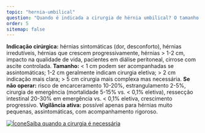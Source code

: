 ```yaml
---
topic: "hernia-umbilical"
question: "Quando é indicada a cirurgia de hérnia umbilical? O tamanho influencia? O que acontece se eu não operar?"
order: 5
sitemap: false
---
```


**Indicação cirúrgica:** hérnias sintomáticas (dor, desconforto), hérnias irredutíveis, hérnias que crescem progressivamente, hérnias > 1-2 cm, impacto na qualidade de vida, pacientes em diálise peritoneal, cirrose com ascite controlada. **Tamanho:** < 1 cm podem ser acompanhadas se assintomáticas; 1-2 cm geralmente indicam cirurgia eletiva; > 2 cm indicação mais clara; > 5 cm cirurgia mais complexa mas necessária. **Se não operar:** risco de encarceramento 10-20%, estrangulamento 2-5%, cirurgia de emergência (mortalidade 5-15% vs. < 0,1% eletiva), ressecção intestinal 20-30% em emergência vs. < 0,1% eletiva, crescimento progressivo. **Vigilância ativa:** possível apenas para hérnias muito pequenas, assintomáticas, com acompanhamento rigoroso.

<p><a href="{% link _posts/2025-10-22-hernia-umbilical-cirurgia-quando-operar.md %}">
  <img src="/assets/images/icon-document.svg" class="icon" alt="Ícone" />Saiba quando a cirurgia é necessária</a></p>
